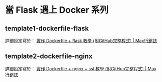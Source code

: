 # 當 Flask 遇上 Docker 系列

## template1-dockerfile-flask

詳細設定寫於：
[實作 Dockerfile + flask 教學 (附GitHub完整程式) | Max行銷誌](https://www.maxlist.xyz/2020/01/11/docker-flask/)

## template2-dockerfile-nginx

詳細設定寫於：
[實作 Dockerfile + nginx + ssl 教學 (附GitHub完整程式) | Max行銷誌](https://www.maxlist.xyz/2020/01/19/docker-nginx/)
